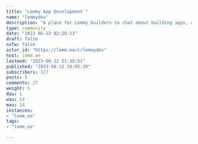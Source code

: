 ```yaml
---
title: "Lemmy App Development " 
name: "lemmydev"
description: "A place for Lemmy builders to chat about building apps, clients, tools and bots for the Lemmy platform. **On-Topic**:* programming questions related to the Lemmy platform* sharing your ideas, WIP, or released Lemmy-related work**Off-Topic**:* general programming questions unrelated to Lemmy* feature requests for developers* sharing or promoting work not related to Lemmy"
type: community
date: "2023-06-22 02:20:13"
draft: false
nsfw: false
actor_id: "https://lemm.ee/c/lemmydev"
host: lemm.ee
lastmod: "2023-06-12 21:39:51"
published: "2023-06-12 18:05:39"
subscribers: 127
posts: 5
comments: 27
weight: 5
dau: 1
wau: 14
mau: 14
instances:
- "lemm_ee"
tags: 
- "lemm_ee"

---
```

